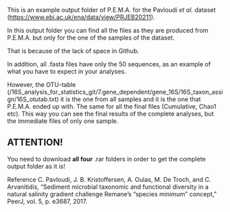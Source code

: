 This is an example output folder of P.E.M.A. for the Pavloudi *et al.* dataset (https://www.ebi.ac.uk/ena/data/view/PRJEB20211).

In this output folder you can find all the files as they are produced from P.E.M.A. but only for the one of the 
samples of the dataset. 

That is because of the lack of space in Github. 

In addition, all .fasta files have only the 50 sequences, as an example of what you have to expect in your analyses. 

However, the OTU-table (/16S_analysis_for_statistics_git/7.gene_dependent/gene_16S/16S_taxon_assign/16S_otutab.txt) it is 
the one from all samples and it is the one that P.E.M.A. ended up with. 
The same for all the final files (Cumulative, Chao1 etc). This way you can see the final results of the complete analyses, 
but the immediate files of only one sample.

## **ATTENTION!** 
You need to download **all four** .rar folders in order to get the complete output folder as it is!


Reference 
C. Pavloudi, J. B. Kristoffersen, A. Oulas, M. De Troch, and C. Arvanitidis, “Sediment microbial taxonomic and functional diversity in a natural salinity gradient challenge Remane’s “species minimum” concept,” PeerJ, vol. 5, p. e3687, 2017.
